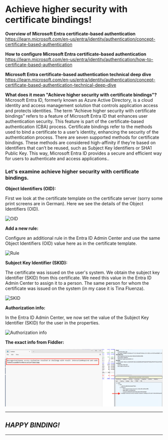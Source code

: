 # Achieve higher security with certificate bindings!

**Overview of Microsoft Entra certificate-based authentication**  
https://learn.microsoft.com/en-us/entra/identity/authentication/concept-certificate-based-authentication

**How to configure Microsoft Entra certificate-based authentication**  
https://learn.microsoft.com/en-us/entra/identity/authentication/how-to-certificate-based-authentication

**Microsoft Entra certificate-based authentication technical deep dive**  
https://learn.microsoft.com/en-us/entra/identity/authentication/concept-certificate-based-authentication-technical-deep-dive

**What does it mean "Achieve higher security with certificate bindings"?**  
Microsoft Entra ID, formerly known as Azure Active Directory, is a cloud identity and access management solution that controls application access and protects identities. The term “Achieve higher security with certificate bindings” refers to a feature of Microsoft Entra ID that enhances user authentication security. This feature is part of the certificate-based authentication (CBA) process. Certificate bindings refer to the methods used to bind a certificate to a user’s identity, enhancing the security of the authentication process. There are seven supported methods for certificate bindings. These methods are considered high-affinity if they’re based on identifiers that can’t be reused, such as Subject Key Identifiers or SHA1 Public Key. This way, Microsoft Entra ID provides a secure and efficient way for users to authenticate and access applications..

### Let's examine achieve higher security with certificate bindings.

**Object Identifiers (OID):**  

First we look at the certificate template on the certificate server (sorry some print screens are in German). Here we see the details of the Object Identifiers (OID).

<img src="/Entra_ID_Certificate_binding/Images/OID.JPG" alt="OID">

**Add a new rule:**  

Configure an additional rule in the Entra ID Admin Center and use the same Object Identifiers (OID) value here as in the certificate template.

<img src="/Entra_ID_Certificate_binding/Images/OID_Entra.JPG" alt="Rule">

**Subject Key Identifier (SKID):**  

The certificate was issued on the user's system. We obtain the subject key identifier (SKID) from this certificate. We need this value in the Entra ID Admin Center to assign it to a person. The same person for whom the certificate was issued on the system (in my case it is Tina Fluenza).

<img src="/Entra_ID_Certificate_binding/Images/SKI_local_user.JPG" alt="SKID">

**Authorization info:**  

In the Entra ID Admin Center, we now set the value of the Subject Key Identifier (SKID) for the user in the properties.

<img src="/Entra_ID_Certificate_binding/Images/SKI_Entra_ID.JPG" alt="Authorization info">

**The exact info from Fiddler:**  

<img src="/Entra_ID_CAE/Images/cae_9.png" alt="Infos from Fiddler">

---
## *HAPPY BINDING!*
---